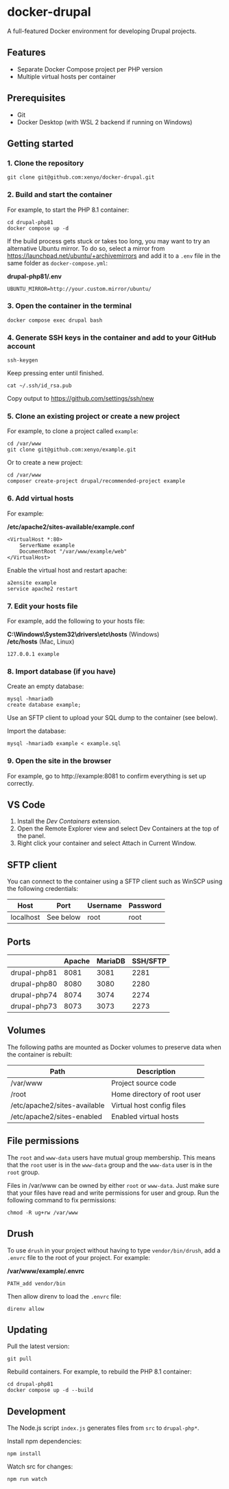 # docker-drupal

A full-featured Docker environment for developing Drupal projects.

## Features

- Separate Docker Compose project per PHP version
- Multiple virtual hosts per container

## Prerequisites

- Git
- Docker Desktop (with WSL 2 backend if running on Windows)

## Getting started

### 1. Clone the repository

```
git clone git@github.com:xenyo/docker-drupal.git
```

### 2. Build and start the container

For example, to start the PHP 8.1 container:

```
cd drupal-php81
docker compose up -d
```

If the build process gets stuck or takes too long, you may want to try an
alternative Ubuntu mirror. To do so, select a mirror from
https://launchpad.net/ubuntu/+archivemirrors and add it to a `.env` file in the
same folder as `docker-compose.yml`:

**drupal-php81/.env**

```
UBUNTU_MIRROR=http://your.custom.mirror/ubuntu/
```

### 3. Open the container in the terminal

```
docker compose exec drupal bash
```

### 4. Generate SSH keys in the container and add to your GitHub account

```
ssh-keygen
```

Keep pressing enter until finished.

```
cat ~/.ssh/id_rsa.pub
```

Copy output to https://github.com/settings/ssh/new


### 5. Clone an existing project or create a new project

For example, to clone a project called `example`:

```
cd /var/www
git clone git@github.com:xenyo/example.git
```

Or to create a new project:

```
cd /var/www
composer create-project drupal/recommended-project example
```

### 6. Add virtual hosts

For example:

**/etc/apache2/sites-available/example.conf**

```
<VirtualHost *:80>
    ServerName example
    DocumentRoot "/var/www/example/web"
</VirtualHost>
```

Enable the virtual host and restart apache:

```
a2ensite example
service apache2 restart
```

### 7. Edit your hosts file

For example, add the following to your hosts file:

**C:\Windows\System32\drivers\etc\hosts** (Windows)  
**/etc/hosts** (Mac, Linux)

```
127.0.0.1 example
```

### 8. Import database (if you have)

Create an empty database:

```
mysql -hmariadb
create database example;
```

Use an SFTP client to upload your SQL dump to the container (see below).

Import the database:

```
mysql -hmariadb example < example.sql
```

### 9. Open the site in the browser

For example, go to http://example:8081 to confirm everything is set up correctly.

## VS Code

1. Install the *Dev Containers* extension.
2. Open the Remote Explorer view and select Dev Containers at the top of the panel.
3. Right click your container and select Attach in Current Window.

## SFTP client

You can connect to the container using a SFTP client such as WinSCP using the
following credentials:

| Host | Port | Username | Password |
| - | - | - | - |
| localhost | See below | root | root |

## Ports

| | Apache | MariaDB | SSH/SFTP |
| - | - | - | - |
| drupal-php81 | 8081 | 3081 | 2281 |
| drupal-php80 | 8080 | 3080 | 2280 |
| drupal-php74 | 8074 | 3074 | 2274 |
| drupal-php73 | 8073 | 3073 | 2273 |

## Volumes

The following paths are mounted as Docker volumes to preserve data when the container is rebuilt:

| Path | Description |
| - | - |
| /var/www | Project source code |
| /root | Home directory of root user |
| /etc/apache2/sites-available | Virtual host config files |
| /etc/apache2/sites-enabled | Enabled virtual hosts |

## File permissions

The `root` and `www-data` users have mutual group membership. This means that
the `root` user is in the `www-data` group and the `www-data` user is in the
`root` group.

Files in /var/www can be owned by either `root` or `www-data`. Just make sure
that your files have read and write permissions for user and group. Run the
following command to fix permissions:

```
chmod -R ug+rw /var/www
```

## Drush

To use `drush` in your project without having to type `vendor/bin/drush`, add
a `.envrc` file to the root of your project. For example:

**/var/www/example/.envrc**

```
PATH_add vendor/bin
```

Then allow direnv to load the `.envrc` file:

```
direnv allow
```

## Updating

Pull the latest version:

```
git pull
```

Rebuild containers. For example, to rebuild the PHP 8.1 container:

```
cd drupal-php81
docker compose up -d --build
```

## Development

The Node.js script `index.js` generates files from `src` to `drupal-php*`.

Install npm dependencies:

```
npm install
```

Watch src for changes:

```
npm run watch
```
